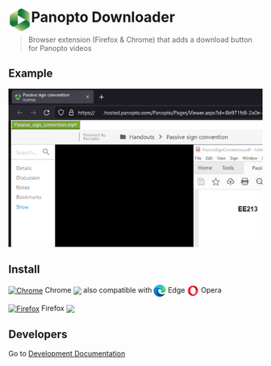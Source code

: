 # <img src="source/icon.png" width="45" align="left"> Panopto Downloader

> Browser extension (Firefox & Chrome) that adds a download button for Panopto videos

## Example
![](media/preview.png)


## Install

[link-chrome]: https://chrome.google.com/webstore/detail/panopto-downloader/eiipnolnldiglhnkfhcmmppdcfnjgdna 'Version published on Chrome Web Store'
[link-firefox]: https://addons.mozilla.org/en-US/firefox/addon/panopto-downloader/ 'Version published on Mozilla Add-ons'

[<img src="https://raw.githubusercontent.com/alrra/browser-logos/90fdf03c/src/chrome/chrome.svg" width="48" alt="Chrome" valign="middle">][link-chrome]  Chrome [<img valign="middle" src="https://img.shields.io/chrome-web-store/v/eiipnolnldiglhnkfhcmmppdcfnjgdna?label=%20">][link-chrome] also compatible with [<img src="https://raw.githubusercontent.com/alrra/browser-logos/90fdf03c/src/edge/edge.svg" width="24" alt="Edge" valign="middle">][link-chrome] Edge [<img src="https://raw.githubusercontent.com/alrra/browser-logos/90fdf03c/src/opera/opera.svg" width="24" alt="Opera" valign="middle">][link-chrome] Opera

[<img src="https://raw.githubusercontent.com/alrra/browser-logos/90fdf03c/src/firefox/firefox.svg" width="48" alt="Firefox" valign="middle">][link-firefox] Firefox [<img valign="middle" src="https://img.shields.io/amo/v/panopto-downloader?label=%20">][link-firefox]


## Developers
Go to [Development Documentation](DEVELOPMENT.md)